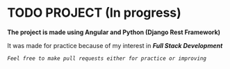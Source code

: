 # **TODO PROJECT (In progress)**

**The project is made using Angular and Python (Django Rest Framework)**

It was made for practice because of my interest in ***Full Stack Development***

*`Feel free to make pull requests either for practice or improving`*
